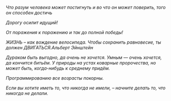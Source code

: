 *Что разум человека может постигнуть и во что он может поверить, того он способен достичь*

*Дорогу осилит идущий!*

*От поражения к поражению и так до полной победы!*

*ЖИЗНЬ – как вождение велосипеда. Чтобы сохранить равновесие, ты должен ДВИГАТЬСЯ.Альберт Эйнштейн*

*Дураком быть выгодно, да очень не хочется. Умным — очень хочется, да кончится битьём. У природы на устах коварные пророчества, но может быть, когда-нибудь к среднему придём.*

*Программированию все возрасты покорны.*

*Если вы хотите иметь то, что никогда не имели, – начните делать то, что никогда не делали.*

